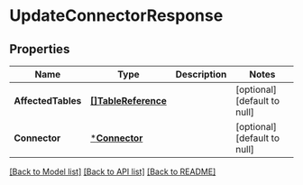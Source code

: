 # UpdateConnectorResponse

## Properties
Name | Type | Description | Notes
------------ | ------------- | ------------- | -------------
**AffectedTables** | [**[]TableReference**](TableReference.md) |  | [optional] [default to null]
**Connector** | [***Connector**](Connector.md) |  | [optional] [default to null]

[[Back to Model list]](../README.md#documentation-for-models) [[Back to API list]](../README.md#documentation-for-api-endpoints) [[Back to README]](../README.md)


